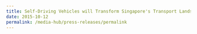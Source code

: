 ```yaml
---
title: Self-Driving Vehicles will Transform Singapore's Transport Landscape
date: 2015-10-12
permalink: /media-hub/press-releases/permalink
---
```

